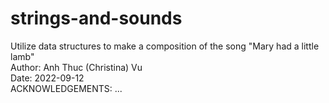 # strings-and-sounds
 Utilize data structures to make a composition of the song "Mary had a little lamb" <br>
 Author: Anh Thuc (Christina) Vu <br>
 Date: 2022-09-12 <br>
 ACKNOWLEDGEMENTS: ... <br>
